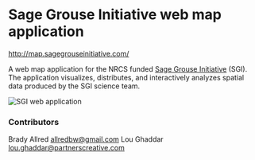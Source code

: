 # Sage Grouse Initiative web map application

<http://map.sagegrouseinitiative.com/>

A web map application for the NRCS funded [Sage Grouse Initiative](http://www.sagegrouseinitiative.com/) (SGI). The application visualizes, distributes, and interactively analyzes spatial data produced by the SGI science team.

![SGI web application](https://raw.githubusercontent.com/wiki/allredbw/sgi-map-app/imagesWiki/sgiApp.png)

### Contributors
Brady Allred <allredbw@gmail.com>
Lou Ghaddar <lou.ghaddar@partnerscreative.com>
